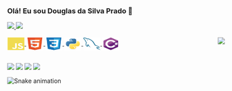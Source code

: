 ### Olá! Eu sou Douglas da Silva Prado 👋

<div>
  <a href="https://github.com/DouglasSilvaPrado">
  <img height="180em" src="https://github-readme-stats.vercel.app/api?username=DouglasSilvaPrado&show_icons=true&theme=dracula&include_all_commits=true&count_private=true"/>
  <img height="180em" src="https://github-readme-stats.vercel.app/api/top-langs/?username=DouglasSilvaPrado&layout=compact&langs_count=7&theme=dracula"/>
</div>
 
<div style="display: inline_block"><br>
  <img align="center" alt="Douglas-Js" height="30" width="40" src="https://raw.githubusercontent.com/devicons/devicon/master/icons/javascript/javascript-plain.svg">
  <img align="center" alt="Douglas-HTML" height="30" width="40" src="https://raw.githubusercontent.com/devicons/devicon/master/icons/html5/html5-original.svg">
  <img align="center" alt="Douglas-CSS" height="30" width="40" src="https://raw.githubusercontent.com/devicons/devicon/master/icons/css3/css3-original.svg">
  <img align="center" alt="Douglas-Python" height="30" width="40" src="https://raw.githubusercontent.com/devicons/devicon/master/icons/python/python-original.svg">
  <img align="center" alt="Douglas-MySql" height="30" width="40" src="https://raw.githubusercontent.com/devicons/devicon/master/icons/mysql/mysql-original.svg">
  <img align="center" alt="Douglas-Csharp" height="30" width="40" src="https://raw.githubusercontent.com/devicons/devicon/master/icons/csharp/csharp-original.svg">
  <img align="right" height="100em alt="Douglas-Avatar" src="https://lh3.googleusercontent.com/VwptjVwkR6mkQuEir7eesPbbTy7DPhMrjTLDSFWfAFYBI8rOBHjMam4in3T4_bfZan6yyf2MbW4GH7OFXn8U3s-DYaNq82AbufU326QErdtuB9ebYDqTt8kVQ_ToV-eRAq2yZLOi2kV5Zk_pt1JdKLP7ebQNfGalN3IQyh0-c_PXLaqmE9owu7J6a2yiTXWs2jKjY_jYyNw7onq4JWm4vkDx7WRt_QMXS_VBhnbAUv3LHcufKBsxuqvliIVDvMLMd-GvkrrGc7eivbAKQZVBVxwcGAdz1UfN0cU4avfOoPjfmhSZvMFYQYGjz6SLecdsncHEGa9_imYUyeBRDnfSfYGeXbMxoqmzPu7aCpj7U-RGA9Vgf2qc4Lz73et46l_sT1xtZ9aGZmHtndFsUTYayeIIF65W7otJND_KgyXnHNu6n8SFqeUDN4nLPbgyOMoml9KDmdG0VfiSiZKHH9zq4DW1bAvxkQWohQja4o_80jGvhdUNCeO6he6wFzu6pBWRnXQSdRSZJr-V5s5oQsUxCJXWqtzSaCoM_c6Zkf20RMHuULAnx3qos54JXo-QaS8xf57FDIiPHOwXkcV0dmZgji5ROv4HSRKi1NhbzQc7EqdfJwwtUOR5baJoCPmuSdclaTn7lm2_u8EHHopqByN5JS84FUZKWxqpEsHcbU-3msD6g_Sp8-KLkv7QUVcIa2iM_JMUQTJh3w9sVnxHTFEfHQ=s500-no?authuser=2">
</div>
  
##

<div>
<!--     <a href="" target="_blank"><img src="https://img.shields.io/badge/YouTube-FF0000?style=for-the-badge&logo=youtube&logoColor=white" target="_blank"></a> -->
  <a href="https://www.instagram.com/douglas_silva_prado/" target="_blank"><img src="https://img.shields.io/badge/-Instagram-%23E4405F?style=for-the-badge&logo=instagram&logoColor=white" target="_blank"></a>
 <a href="https://discord.com/channels/Douglas_Prado#0880" target="_blank"><img src="https://img.shields.io/badge/Discord-7289DA?style=for-the-badge&logo=discord&logoColor=white" target="_blank"></a> 
  <a href = "mailto:douglassilvadaprado@gmail.com"><img src="https://img.shields.io/badge/-Gmail-%23333?style=for-the-badge&logo=gmail&logoColor=white" target="_blank"></a>
  <a href="https://www.linkedin.com/in/douglas-da-silva-prado-2633b8130/" target="_blank"><img src="https://img.shields.io/badge/-LinkedIn-%230077B5?style=for-the-badge&logo=linkedin&logoColor=white" target="_blank"></a> 
</div>

![Snake animation](https://github.com/DouglasSilvaPrado/DouglasSilvaPrado/blob/output/github-contribution-grid-snake.svg)
